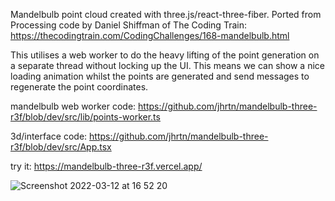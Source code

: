 Mandelbulb point cloud created with three.js/react-three-fiber. Ported from Processing code by Daniel Shiffman of The Coding Train: https://thecodingtrain.com/CodingChallenges/168-mandelbulb.html

This utilises a web worker to do the heavy lifting of the point generation on a separate thread without locking up the UI. This means we can show a nice loading animation whilst the points are generated and send messages to regenerate the point coordinates.

mandelbulb web worker code: https://github.com/jhrtn/mandelbulb-three-r3f/blob/dev/src/lib/points-worker.ts

3d/interface code: https://github.com/jhrtn/mandelbulb-three-r3f/blob/dev/src/App.tsx

try it: https://mandelbulb-three-r3f.vercel.app/


![Screenshot 2022-03-12 at 16 52 20](https://user-images.githubusercontent.com/17256474/158027258-fea37ba9-4473-40e7-a9df-792b2f7f92e1.png)
